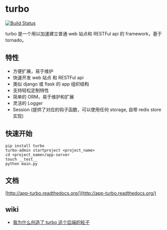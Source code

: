 turbo
=========

[![Build Status](https://travis-ci.org/wecatch/app-turbo.svg?branch=master)](https://travis-ci.org/wecatch/app-turbo)


turbo 是一个用以加速建立普通 web 站点和 RESTFul api 的 framework，基于 tornado。


## 特性

- 方便扩展，易于维护
- 快速开发 web 站点 和 RESTFul api
- 类似 django 或 flask 的 app 组织结构
- 支持轻松定制特性
- 简单的 ORM，易于维护和扩展
- 灵活的 Logger
- Session (提供了对应的钩子函数，可以使用任何 storage, 自带 redis store 实现)


## 快速开始

```
pip install turbo
turbo-admin startproject <project_name>
cd <project_name>/app-server
touch __test__
python main.py
```

## 文档


[http://app-turbo.readthedocs.org/](http://app-turbo.readthedocs.org/)

## wiki

- [我为什么创造了 turbo 这个后端的轮子](http://sanyuesha.com/2016/07/23/why-did-i-make-turbo/)
